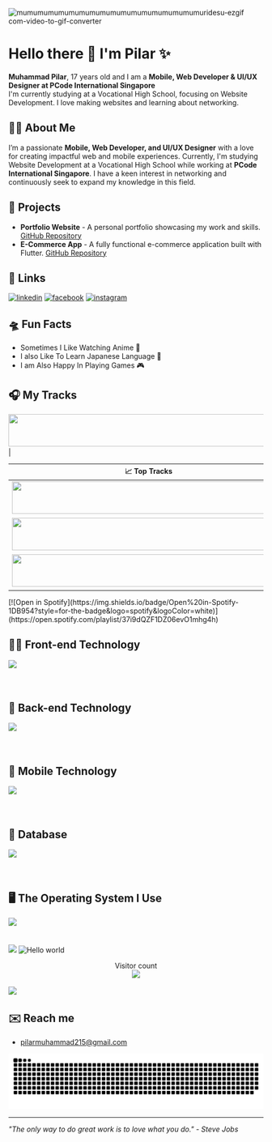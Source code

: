 ![mumumumumumumumumumumumumumumumumumuridesu-ezgif com-video-to-gif-converter](https://github.com/user-attachments/assets/14183f84-61a4-40e5-a50d-6b5d1e19b085)

# Hello there 👋 I'm Pilar ✨

**Muhammad Pilar**, 17 years old and I am a **Mobile, Web Developer & UI/UX Designer at PCode International Singapore**<br>
I'm currently studying at a Vocational High School, focusing on Website Development.
I love making websites and learning about networking.

## 👨‍💻 About Me
I’m a passionate **Mobile, Web Developer, and UI/UX Designer** with a love for creating impactful web and mobile experiences. Currently, I'm studying Website Development at a Vocational High School while working at **PCode International Singapore**. I have a keen interest in networking and continuously seek to expand my knowledge in this field.

## 🚀 Projects
- **Portfolio Website** - A personal portfolio showcasing my work and skills. [GitHub Repository](#)
- **E-Commerce App** - A fully functional e-commerce application built with Flutter. [GitHub Repository](#)

## 🔗 Links
[![linkedin](https://img.shields.io/badge/linkedin-0A66C2?style=for-the-badge&logo=linkedin&logoColor=white)](https://www.linkedin.com/)
[![facebook](https://img.shields.io/badge/facebook-1DA1F2?style=for-the-badge&logo=facebook&logoColor=white)](https://facebook.com/pilar)
[![instagram](https://img.shields.io/badge/instagram-F1B04C?style=for-the-badge&logo=instagram&logoColor=white)](https://www.instagram.com/flames.dart/)

## 🛸 Fun Facts
- Sometimes I Like Watching Anime 🎥
- I also Like To Learn Japanese Language 🎌
- I am Also Happy In Playing Games 🎮

## 🎧 My Tracks
<a href="https://status.nmoo.dev/now-playing?open">
  <img src="https://status.nmoo.dev/now-playing" width="540" height="64">
</a> 
|
<table>
  <thead>
    <tr>
      <th>📈 Top Tracks</th>
    </tr>
  </thead>
  <tbody>
    <tr>
      <td>
        <a href="https://status.nmoo.dev/top-tracks?i=1&open">
          <img src="https://status.nmoo.dev/top-tracks?i=1&title=Type%20Shit%20-%20Travis%20Scott" width="540" height="64">
        </a>
      </td>
    </tr>
    <tr></tr> <!-- hide gray row -->
    <tr>
      <td>
        <a href="https://status.nmoo.dev/top-tracks?i=2&open">
          <img src="https://status.nmoo.dev/top-tracks?i=2&title=Now%20im%20going%20from%20underground%20-%20Kessoku%20Band" width="540" height="64">
        </a>
      </td>
    </tr>
    <tr></tr> <!-- hide gray row -->
    <tr>
      <td>
        <a href="https://status.nmoo.dev/top-tracks?i=3&open">
          <img src="https://status.nmoo.dev/top-tracks?i=3&title=Jimmy%20Cooks%20-%20Drake" width="540" height="64">
        </a>
      </td>
    </tr>
  </tbody>
</table>
[![Open in Spotify](https://img.shields.io/badge/Open%20in-Spotify-1DB954?style=for-the-badge&logo=spotify&logoColor=white)](https://open.spotify.com/playlist/37i9dQZF1DZ06evO1mhg4h)


## 🧑‍💻 Front-end Technology
[![](https://skillicons.dev/icons?i=html,css,js,php,react,nodejs,laravel,bootstrap,figma&perline=8)](https://skillicons.dev)
<br>
<br>
<br>
## 🦾 Back-end Technology
[![](https://skillicons.dev/icons?i=js,php,py,nodejs,expressjs,tensorflow,firebase,c&perline=8)](https://skillicons.dev)
<br>
<br>
<br>
## 📱 Mobile Technology
[![](https://skillicons.dev/icons?i=dart,apple,swift,kotlin,tensorflow,flutter&perline=8)](https://skillicons.dev)
<br>
<br>
<br>
## 💾 Database
[![](https://skillicons.dev/icons?i=firebase,mysql,mongodb,laragon,laravelherd&perline=8)](https://skillicons.dev)
<br>
<br>
<br>
## 🖥 The Operating System I Use
[![](https://skillicons.dev/icons?i=apple,windows,linux&perline=8)](https://skillicons.dev)
<br>
<br>
<br>
![](https://komarev.com/ghpvc/?username=pilarbermanwebster2&label=Profile%20views&color=0e75b6&style=flat)
<img src="https://raw.githubusercontent.com/sagar-viradiya/sagar-viradiya/master/resources/banner.png" alt="Hello world">

<p align="center"> 
  Visitor count<br>
  <img src="https://profile-counter.glitch.me/PilarBermanWebster2/count.svg" />
</p>

![](https://github-readme-stats.vercel.app/api/top-langs/?username=pilarbermanwebster2&layout=donut&theme=holi)

## ✉️ Reach me
- [pilarmuhammad215@gmail.com](mailto:pilarmuhammad215@gmail.com)

<picture>
  <source
    media="(prefers-color-scheme: dark)"
    srcset="https://raw.githubusercontent.com/platane/snk/output/github-contribution-grid-snake-dark.svg"
  />
  <source
    media="(prefers-color-scheme: light)"
    srcset="https://raw.githubusercontent.com/platane/snk/output/github-contribution-grid-snake.svg"
  />
  <img
    alt="github contribution grid snake animation"
    src="https://raw.githubusercontent.com/platane/snk/output/github-contribution-grid-snake.svg"
  />
</picture>

---

*"The only way to do great work is to love what you do." - Steve Jobs*
